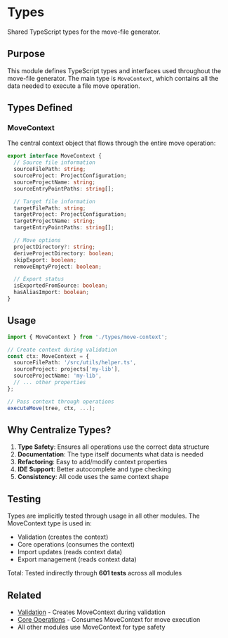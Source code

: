 # Types

Shared TypeScript types for the move-file generator.

## Purpose

This module defines TypeScript types and interfaces used throughout the move-file generator. The main type is `MoveContext`, which contains all the data needed to execute a file move operation.

## Types Defined

### MoveContext

The central context object that flows through the entire move operation:

```typescript
export interface MoveContext {
  // Source file information
  sourceFilePath: string;
  sourceProject: ProjectConfiguration;
  sourceProjectName: string;
  sourceEntryPointPaths: string[];

  // Target file information
  targetFilePath: string;
  targetProject: ProjectConfiguration;
  targetProjectName: string;
  targetEntryPointPaths: string[];

  // Move options
  projectDirectory?: string;
  deriveProjectDirectory: boolean;
  skipExport: boolean;
  removeEmptyProject: boolean;

  // Export status
  isExportedFromSource: boolean;
  hasAliasImport: boolean;
}
```

## Usage

```typescript
import { MoveContext } from './types/move-context';

// Create context during validation
const ctx: MoveContext = {
  sourceFilePath: '/src/utils/helper.ts',
  sourceProject: projects['my-lib'],
  sourceProjectName: 'my-lib',
  // ... other properties
};

// Pass context through operations
executeMove(tree, ctx, ...);
```

## Why Centralize Types?

1. **Type Safety**: Ensures all operations use the correct data structure
2. **Documentation**: The type itself documents what data is needed
3. **Refactoring**: Easy to add/modify context properties
4. **IDE Support**: Better autocomplete and type checking
5. **Consistency**: All code uses the same context shape

## Testing

Types are implicitly tested through usage in all other modules. The MoveContext type is used in:

- Validation (creates the context)
- Core operations (consumes the context)
- Import updates (reads context data)
- Export management (reads context data)

Total: Tested indirectly through **601 tests** across all modules

## Related

- [Validation](../validation/README.md) - Creates MoveContext during validation
- [Core Operations](../core-operations/README.md) - Consumes MoveContext for move execution
- All other modules use MoveContext for type safety

